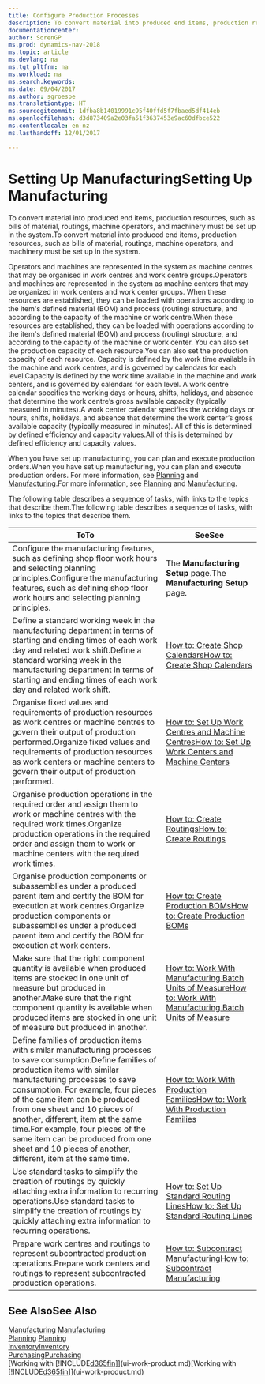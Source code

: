 ```yaml
---
title: Configure Production Processes
description: To convert material into produced end items, production resources, such as bills of material, routings, machine operators, and machinery must be set up in the system.
documentationcenter: 
author: SorenGP
ms.prod: dynamics-nav-2018
ms.topic: article
ms.devlang: na
ms.tgt_pltfrm: na
ms.workload: na
ms.search.keywords: 
ms.date: 09/04/2017
ms.author: sgroespe
ms.translationtype: HT
ms.sourcegitcommit: 1dfba8b14019991c95f40ffd5f7fbaed5df414eb
ms.openlocfilehash: d3d873409a2e03fa51f3637453e9ac60dfbce522
ms.contentlocale: en-nz
ms.lasthandoff: 12/01/2017

---
```

# <a name="setting-up-manufacturing"></a><span data-ttu-id="47ee2-103">Setting Up Manufacturing</span><span class="sxs-lookup"><span data-stu-id="47ee2-103">Setting Up Manufacturing</span></span>
<span data-ttu-id="47ee2-104">To convert material into produced end items, production resources, such as bills of material, routings, machine operators, and machinery must be set up in the system.</span><span class="sxs-lookup"><span data-stu-id="47ee2-104">To convert material into produced end items, production resources, such as bills of material, routings, machine operators, and machinery must be set up in the system.</span></span>

<span data-ttu-id="47ee2-105">Operators and machines are represented in the system as machine centres that may be organised in work centres and work centre groups.</span><span class="sxs-lookup"><span data-stu-id="47ee2-105">Operators and machines are represented in the system as machine centers that may be organized in work centers and work center groups.</span></span> <span data-ttu-id="47ee2-106">When these resources are established, they can be loaded with operations according to the item's defined material (BOM) and process (routing) structure, and according to the capacity of the machine or work centre.</span><span class="sxs-lookup"><span data-stu-id="47ee2-106">When these resources are established, they can be loaded with operations according to the item's defined material (BOM) and process (routing) structure, and according to the capacity of the machine or work center.</span></span> <span data-ttu-id="47ee2-107">You can also set the production capacity of each resource.</span><span class="sxs-lookup"><span data-stu-id="47ee2-107">You can also set the production capacity of each resource.</span></span> <span data-ttu-id="47ee2-108">Capacity is defined by the work time available in the machine and work centres, and is governed by calendars for each level.</span><span class="sxs-lookup"><span data-stu-id="47ee2-108">Capacity is defined by the work time available in the machine and work centers, and is governed by calendars for each level.</span></span> <span data-ttu-id="47ee2-109">A work centre calendar specifies the working days or hours, shifts, holidays, and absence that determine the work centre’s gross available capacity (typically measured in minutes).</span><span class="sxs-lookup"><span data-stu-id="47ee2-109">A work center calendar specifies the working days or hours, shifts, holidays, and absence that determine the work center’s gross available capacity (typically measured in minutes).</span></span> <span data-ttu-id="47ee2-110">All of this is determined by defined efficiency and capacity values.</span><span class="sxs-lookup"><span data-stu-id="47ee2-110">All of this is determined by defined efficiency and capacity values.</span></span>  

<span data-ttu-id="47ee2-111">When you have set up manufacturing, you can plan and execute production orders.</span><span class="sxs-lookup"><span data-stu-id="47ee2-111">When you have set up manufacturing, you can plan and execute production orders.</span></span> <span data-ttu-id="47ee2-112">For more information, see [Planning](production-planning.md) and [Manufacturing](production-manage-manufacturing.md).</span><span class="sxs-lookup"><span data-stu-id="47ee2-112">For more information, see [Planning](production-planning.md) and [Manufacturing](production-manage-manufacturing.md).</span></span>  

 <span data-ttu-id="47ee2-113">The following table describes a sequence of tasks, with links to the topics that describe them.</span><span class="sxs-lookup"><span data-stu-id="47ee2-113">The following table describes a sequence of tasks, with links to the topics that describe them.</span></span>   

|<span data-ttu-id="47ee2-114">**To**</span><span class="sxs-lookup"><span data-stu-id="47ee2-114">**To**</span></span>|<span data-ttu-id="47ee2-115">**See**</span><span class="sxs-lookup"><span data-stu-id="47ee2-115">**See**</span></span>|  
|------------|-------------|  
|<span data-ttu-id="47ee2-116">Configure the manufacturing features, such as defining shop floor work hours and selecting planning principles.</span><span class="sxs-lookup"><span data-stu-id="47ee2-116">Configure the manufacturing features, such as defining shop floor work hours and selecting planning principles.</span></span>|<span data-ttu-id="47ee2-117">The **Manufacturing Setup** page.</span><span class="sxs-lookup"><span data-stu-id="47ee2-117">The **Manufacturing Setup** page.</span></span>|  
|<span data-ttu-id="47ee2-118">Define a standard working week in the manufacturing department in terms of starting and ending times of each work day and related work shift.</span><span class="sxs-lookup"><span data-stu-id="47ee2-118">Define a standard working week in the manufacturing department in terms of starting and ending times of each work day and related work shift.</span></span>|[<span data-ttu-id="47ee2-119">How to: Create Shop Calendars</span><span class="sxs-lookup"><span data-stu-id="47ee2-119">How to: Create Shop Calendars</span></span>](production-how-to-create-work-center-calendars.md)|  
|<span data-ttu-id="47ee2-120">Organise fixed values and requirements of production resources as work centres or machine centres to govern their output of production performed.</span><span class="sxs-lookup"><span data-stu-id="47ee2-120">Organize fixed values and requirements of production resources as work centers or machine centers to govern their output of production performed.</span></span>|[<span data-ttu-id="47ee2-121">How to: Set Up Work Centres and Machine Centres</span><span class="sxs-lookup"><span data-stu-id="47ee2-121">How to: Set Up Work Centers and Machine Centers</span></span>](production-how-to-set-up-work-and-machine-centers.md)|
|<span data-ttu-id="47ee2-122">Organise production operations in the required order and assign them to work or machine centres with the required work times.</span><span class="sxs-lookup"><span data-stu-id="47ee2-122">Organize production operations in the required order and assign them to work or machine centers with the required work times.</span></span>|[<span data-ttu-id="47ee2-123">How to: Create Routings</span><span class="sxs-lookup"><span data-stu-id="47ee2-123">How to: Create Routings</span></span>](production-how-to-create-routings.md)|
|<span data-ttu-id="47ee2-124">Organise production components or subassemblies under a produced parent item and certify the BOM for execution at work centres.</span><span class="sxs-lookup"><span data-stu-id="47ee2-124">Organize production components or subassemblies under a produced parent item and certify the BOM for execution at work centers.</span></span>|[<span data-ttu-id="47ee2-125">How to: Create Production BOMs</span><span class="sxs-lookup"><span data-stu-id="47ee2-125">How to: Create Production BOMs</span></span>](production-how-to-create-production-boms.md)|
|<span data-ttu-id="47ee2-126">Make sure that the right component quantity is available when produced items are stocked in one unit of measure but produced in another.</span><span class="sxs-lookup"><span data-stu-id="47ee2-126">Make sure that the right component quantity is available when produced items are stocked in one unit of measure but produced in another.</span></span>|[<span data-ttu-id="47ee2-127">How to: Work With Manufacturing Batch Units of Measure</span><span class="sxs-lookup"><span data-stu-id="47ee2-127">How to: Work With Manufacturing Batch Units of Measure</span></span>](production-how-to-use-the-manufacturing-batch-unit-of-measure.md)|  
|<span data-ttu-id="47ee2-128">Define families of production items with similar manufacturing processes to save consumption.</span><span class="sxs-lookup"><span data-stu-id="47ee2-128">Define families of production items with similar manufacturing processes to save consumption.</span></span> <span data-ttu-id="47ee2-129">For example, four pieces of the same item can be produced from one sheet and 10 pieces of another, different, item at the same time.</span><span class="sxs-lookup"><span data-stu-id="47ee2-129">For example, four pieces of the same item can be produced from one sheet and 10 pieces of another, different, item at the same time.</span></span>|[<span data-ttu-id="47ee2-130">How to: Work With Production Families</span><span class="sxs-lookup"><span data-stu-id="47ee2-130">How to: Work With Production Families</span></span>](production-how-work-family.md)|
|<span data-ttu-id="47ee2-131">Use standard tasks to simplify the creation of routings by quickly attaching extra information to recurring operations.</span><span class="sxs-lookup"><span data-stu-id="47ee2-131">Use standard tasks to simplify the creation of routings by quickly attaching extra information to recurring operations.</span></span>|[<span data-ttu-id="47ee2-132">How to: Set Up Standard Routing Lines</span><span class="sxs-lookup"><span data-stu-id="47ee2-132">How to: Set Up Standard Routing Lines</span></span>](production-how-set-up-standard-routing-lines.md)|  
|<span data-ttu-id="47ee2-133">Prepare work centres and routings to represent subcontracted production operations.</span><span class="sxs-lookup"><span data-stu-id="47ee2-133">Prepare work centers and routings to represent subcontracted production operations.</span></span>|[<span data-ttu-id="47ee2-134">How to: Subcontract Manufacturing</span><span class="sxs-lookup"><span data-stu-id="47ee2-134">How to: Subcontract Manufacturing</span></span>](production-how-to-subcontract-manufacturing.md)|  

## <a name="see-also"></a><span data-ttu-id="47ee2-135">See Also</span><span class="sxs-lookup"><span data-stu-id="47ee2-135">See Also</span></span>
<span data-ttu-id="47ee2-136">[Manufacturing](production-manage-manufacturing.md)  </span><span class="sxs-lookup"><span data-stu-id="47ee2-136">[Manufacturing](production-manage-manufacturing.md)  </span></span>  
<span data-ttu-id="47ee2-137">[Planning](production-planning.md) </span><span class="sxs-lookup"><span data-stu-id="47ee2-137">[Planning](production-planning.md) </span></span>  
[<span data-ttu-id="47ee2-138">Inventory</span><span class="sxs-lookup"><span data-stu-id="47ee2-138">Inventory</span></span>](inventory-manage-inventory.md)  
[<span data-ttu-id="47ee2-139">Purchasing</span><span class="sxs-lookup"><span data-stu-id="47ee2-139">Purchasing</span></span>](purchasing-manage-purchasing.md)  
<span data-ttu-id="47ee2-140">[Working with [!INCLUDE[d365fin](includes/d365fin_md.md)]](ui-work-product.md)</span><span class="sxs-lookup"><span data-stu-id="47ee2-140">[Working with [!INCLUDE[d365fin](includes/d365fin_md.md)]](ui-work-product.md)</span></span>

